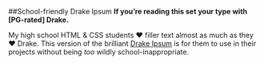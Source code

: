 ##School-friendly Drake Ipsum
<b>If you’re reading this set your type with [PG-rated] Drake.</b>

My high school HTML &amp; CSS students &hearts; filler text almost as much as they &hearts; Drake. This version of the brilliant [Drake Ipsum](http://drakeipsum.co) is for them to use in their projects without being _too_ wildly school-inappropriate.